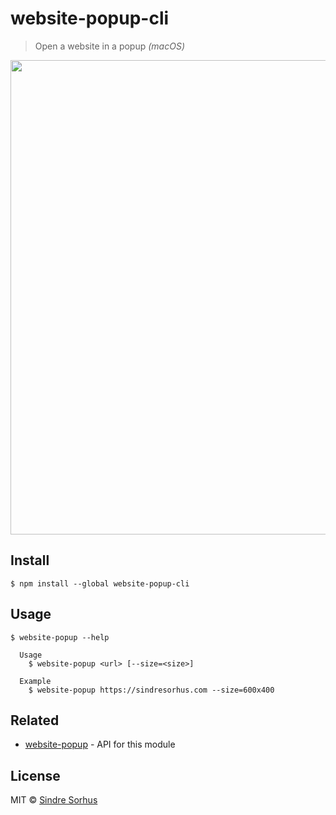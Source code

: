 # website-popup-cli

> Open a website in a popup *(macOS)*

<img src="https://github.com/sindresorhus/website-popup/raw/master/screenshot.png" width="759">


## Install

```
$ npm install --global website-popup-cli
```


## Usage

```
$ website-popup --help

  Usage
    $ website-popup <url> [--size=<size>]

  Example
    $ website-popup https://sindresorhus.com --size=600x400
```


## Related

- [website-popup](https://github.com/sindresorhus/website-popup) - API for this module


## License

MIT © [Sindre Sorhus](https://sindresorhus.com)
